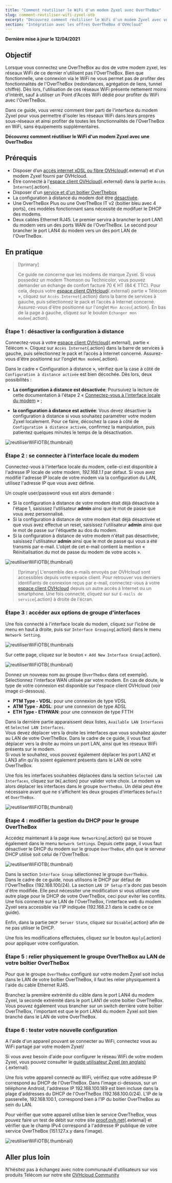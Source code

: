 ```yaml
---
title: "Comment réutiliser le WiFi d'un modem Zyxel avec OverTheBox"
slug: comment-reutiliser-wifi-zyxel-otb
excerpt: "Découvrez comment réutiliser le WiFi d'un modem Zyxel avec votre OverTheBox"
section: "Intégration avec les offres OverTheBox d'OVHcloud"
---
```


**Dernière mise à jour le 12/04/2021**

## Objectif

Lorsque vous connectez une OverTheBox au dos de votre modem zyxel, les réseaux WiFi de ce dernier n'utilisent pas l'OverTheBox.
Bien que fonctionnelle, une connexion via le WiFi ne vous permet pas de profiter des fonctionnalités de l'OverTheBox (redondances, agrégation de liens, tunnel chiffré).
Dès lors, l'utilisation de ces réseaux WiFi présente nettement moins d'intérêt, sauf à utiliser un Point d'Accès WiFi dédié pour profiter du WiFi avec l'OverTheBox.

Dans ce guide, vous verrez comment tirer parti de l'interface du modem Zyxel pour vous permettre d'isoler les réseaux WiFi dans leurs propres sous-réseaux et ainsi profiter de toutes les fonctionnalités de l'OverTheBox en WiFi, sans équipements supplémentaires.

**Découvrez comment réutiliser le WiFi d'un modem Zyxel avec une OverTheBox**

## Prérequis

- Disposer d’un [accès internet xDSL ou fibre OVHcloud](https://www.ovhtelecom.fr/offre-internet/){.external} et d'un modem Zyxel fourni par OVHcloud.
- Être connecté à l'[espace client OVHcloud](https://www.ovh.com/auth?onsuccess=https%3A%2F%2Fwww.ovhtelecom.fr%2Fmanager&ovhSubsidiary=fr){.external} dans la partie `Accès Internet`{.action}.
- Disposer d'un [service et d'un boitier OverThebox](https://www.ovhtelecom.fr/overthebox/)
- La configuration à distance du modem doit être [désactivée](#desactiver-configuration-distance).
- Une OverTheBox Plus ou une OverTheBox IT v2 (boitier bleu avec 4 ports), ces modèles fonctionnant sans nécessité de modifuer le DHCP des modems.
- Deux cables Ethernet RJ45. Le premier servira à brancher le port LAN1 du modem vers un des ports WAN de l'OverTheBox. Le second pour brancher le port LAN4 du modem vers un des port LAN de l'OverTheBox.

## En pratique

> [!primary]
>
> Ce guide ne concerne que les modems de marque Zyxel. Si vous possedez un modem Thomson ou Technicolor, vous pouvez demander un échange de confort facturé 70 € HT (84 € TTC). Pour cela, depuis votre [espace client OVHcloud](https://www.ovh.com/auth?onsuccess=https%3A%2F%2Fwww.ovhtelecom.fr%2Fmanager&ovhSubsidiary=fr){.external} partie « Télécom », cliquez sur `Accès Internet`{.action} dans la barre de services à gauche, puis sélectionnez le pack et l’accès à Internet concerné. Assurez-vous d'être positionné sur l'onglet `Mon Accès`{.action}. En bas de la page à gauche, cliquez sur le bouton `Echanger mon modem`{.action}.
>

### Étape 1 : désactiver la configuration à distance <a name="desactiver-configuration-distance"></a>

Connectez-vous à votre [espace client OVHcloud](https://www.ovh.com/auth?onsuccess=https%3A%2F%2Fwww.ovhtelecom.fr%2Fmanager&ovhSubsidiary=fr){.external}, partie « Télécom ». Cliquez sur `Accès Internet`{.action} dans la barre de services à gauche, puis sélectionnez le pack et l’accès à Internet concerné. Assurez-vous d'être positionné sur l'onglet `Mon modem`{.action}.

Dans le cadre « Configuration à distance », vérifiez que la case à côté de `Configuration à distance activée` est bien décochée. Dès lors, deux possibilités :

- **La configuration à distance est désactivée**: Poursuivez la lecture de cette documentation à l'étape 2 « [Connectez-vous à l'interface locale du modem](#interface-locale) » ;

- **la configuration à distance est activée**: Vous devez désactiver la configuration à distance si vous souhaitez paramétrer votre modem Zyxel localement. Pour ce faire, décochez la case à côté de `Configuration à distance activée`, confirmez la manipulation, puis patientez quelques minutes le temps de la désactivation.

![reutiliserWiFiOTB](images/reutiliserWiFiOTB-step1.png){.thumbnail}

### Étape 2 : se connecter à l'interface locale du modem <a name="interface-locale"></a>

Connectez-vous à l'interface locale du modem, celle-ci est disponible à l'adresse IP locale de votre modem, *192.168.1.1* par défaut. Si vous avez modifié l'adresse IP locale de votre modem via la configuration du LAN, utilisez l'adresse IP que vous avez définie.

Un couple user/password vous est alors demandé :

- Si la configuration à distance de votre modem était déjà désactivée à l'étape 1, saisissez l'utilisateur **admin** ainsi que le mot de passe que vous avez personnalisé.
- Si la configuration à distance de votre modem était déjà désactivée et que vous avez effectué un reset, saisissez l'utilisateur **admin** ainsi que le mot de passe sur l'étiquette au dos du modem.
- Si la configuration à distance de votre modem n'était pas désactivée, saisissez l'utilisateur **admin** ainsi que le mot de passe qui vous a été transmis par e-mail. L'objet de cet e-mail contient la mention « Réinitialisation du mot de passe du modem de votre accès ».

![reutiliserWiFiOTB](images/reutiliserWiFiOTB-step2.png){.thumbnail}

> [!primary]
> L'ensemble des e-mails envoyés par OVHcloud sont accessibles depuis votre espace client. Pour retrouver vos derniers identifiants de connexion reçus par e-mail, connectez-vous à votre [espace client OVHcloud](https://www.ovh.com/auth/?action=gotomanager&from=https://www.ovh.com/fr/&ovhSubsidiary=fr) depuis un autre accès à Internet ou un smartphone. Une fois connecté, cliquez sur sur `E-mails de service`{.action} à droite de l'écran.
>

### Étape 3 : accéder aux options de groupe d'interfaces

Une fois connecté à l'interface locale du modem, cliquez sur l'icône de menu en haut à droite, puis sur `Interface Grouping`{.action} dans le menu `Network Setting`.

![reutiliserWiFiOTB](images/reutiliserWiFiOTB-step3-1.png){.thumbnails

Sur cette page, cliquez sur le bouton `+ Add New Interface Group`{.action}.

![reutiliserWiFiOTB](images/reutiliserWiFiOTB-step3-2.png){.thumbnail}

Donnez un nouveau nom au groupe (`OverTheBox` dans cet exemple). Sélectionnez l'interface WAN utilisée par votre modem. En cas de doute, le type de votre connexion est disponible sur l'espace client OVHcloud (voir image ci-dessous).

- **PTM Type - VDSL**: pour une connexion de type VDSL
- **ATM Type - ADSL**: pour une connexion de type ADSL
- **ETH Type - ETHWAN**: pour une connexion de type FTTH

Dans la dernière partie apparaissent deux listes, `Available LAN Interfaces` et `Selected LAN Interfaces`.
<br>Vous devez déplacer vers la droite les interfaces que vous souhaitez ajouter au LAN de votre OverTheBox. Dans le cadre de ce guide, il vous faut déplacer vers la droite au moins un port LAN, ainsi que les réseaux WiFi présents sur le modem.
<br>Si vous le souhaitez, vous pouvez également déplacer les port LAN2 et LAN3 afin qu'ils soient également présents dans le LAN de votre OverTheBox.

Une fois les interfaces souhaitées déplacées dans la section `Selected LAN Interfaces`, cliquez sur `OK`{.action} pour valider votre choix. Le modem va alors déplacer les interfaces dans le groupe `OverTheBox`. Un délai peut être nécessaire avant que ne s'affichent les deux groupes d'interfaces `Default` et `OverTheBox`.

![reutiliserWiFiOTB](images/reutiliserWiFiOTB-step3-3.png){.thumbnail}

### Étape 4 : modifier la gestion du DHCP pour le groupe OverTheBox

Accédez maintenant à la page `Home Networking`{.action} qui se trouve également dans le menu `Network Settings`. Depuis cette page, il vous faut désactiver le DHCP du modem sur le groupe `OverTheBox`, afin que le serveur DHCP utilisé soit celui de l'OverTheBox.

![reutiliserWiFiOTB](images/reutiliserWiFiOTB-step4.png){.thumbnail}

Dans la section `Interface Group` sélectionnez le groupe `OverTheBox`.
<br>Dans le cadre de ce guide, nous utilisons le DHCP par défaut de l'OverTheBox (192.168.100/24). La section `LAN IP Setup` n'a donc pas besoin d'être modifiée. Elle peut nécessiter une modification si vous utilisee une autre plage pour le DHCP de votre OverTheBox, ceci pour eviter les conflits.
<br>Une fois connecté sur le LAN de l'OverTheBox, l'interface web du modem Zyxel sera accessible via l'IP indiquée (192.168.2.1 dans le cadre ce ce guide).

Enfin, dans la partie `DHCP Server State`, cliquez sur `Disable`{.action} afin de ne pas utiliser le DHCP.

Une fois les modifications effectuées, cliquez sur le bouton `Apply`{.action} pour appliquer votre configuration.

### Étape 5 : relier physiquement le groupe OverTheBox au LAN de votre boîtier OverTheBox

Pour que le groupe `OverTheBox` configuré sur votre modem Zyxel soit inclus dans le LAN de votre boîtier OverTheBox, il faut les relier physiquement à l'aide du cable Ethernet RJ45.

Branchez la première extrémité du câble dans le port LAN4 du modem Zyxel, la seconde extrémité dans le port LAN1 de votre boîtier OverTheBox.
<br>Vous pouvez également vous brancher sur un switch derrière votre boîtier OverTheBox, l'important est que le port LAN4 du modem Zyxel soit bien branché dans le LAN de votre OverTheBox.

### Étape 6 : tester votre nouvelle configuration

A l'aide d'un appareil pouvant se connecter au WiFi, connectez vous au WiFi partagé par votre modem Zyxel/

Si vous avez besoin d'aide pour configurer le réseau WiFi de votre modem Zyxel, vous pouvez consulter le [guide utilisateur Zyxel (en anglais)](http://files.isp.ovh.net/zyxel/VMG8823-B50B_V5.13_5.50.pdf){.external}.

Une fois votre appareil connecté au WiFi, vérifiez que votre addresse IP correspond au DHCP de l'OverTheBox. Dans l'image ci-dessous, sur un téléphone Android, l'addresse IP 192.168.100.189 est bien incluse dans la plage d'addresses du DHCP de l'OverTheBox (192.168.100.0/24). L'IP de la passerelle, 192.168.100.1, correspond bien à l'IP du boitier OverTheBox au sein du LAN.

Pour vérifier que votre appareil utilise bien le service OverTheBox, vous pouvez faire un test de débit sur notre site [proof.ovh.net](http://proof.ovh.net){.external} et vérifier que le champ IPv4 correspond à l'addresse IP publique de votre service OverTheBox (151.127.x.y dans l'image).

![reutiliserWiFiOTB](images/reutiliserWiFiOTB-step6.png){.thumbnail}

## Aller plus loin

N'hésitez pas à échangez avec notre communauté d'utilisateurs sur vos produits Télécom sur notre site [OVHcloud Community](https://community.ovh.com/c/telecom)
